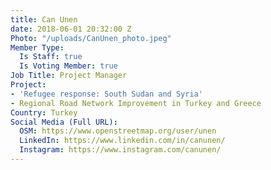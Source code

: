 ```yaml
---
title: Can Unen
date: 2018-06-01 20:32:00 Z
Photo: "/uploads/CanUnen_photo.jpeg"
Member Type:
  Is Staff: true
  Is Voting Member: true
Job Title: Project Manager
Project:
- 'Refugee response: South Sudan and Syria'
- Regional Road Network Improvement in Turkey and Greece
Country: Turkey
Social Media (Full URL):
  OSM: https://www.openstreetmap.org/user/unen
  LinkedIn: https://www.linkedin.com/in/canunen/
  Instagram: https://www.instagram.com/canunen/
---
```


